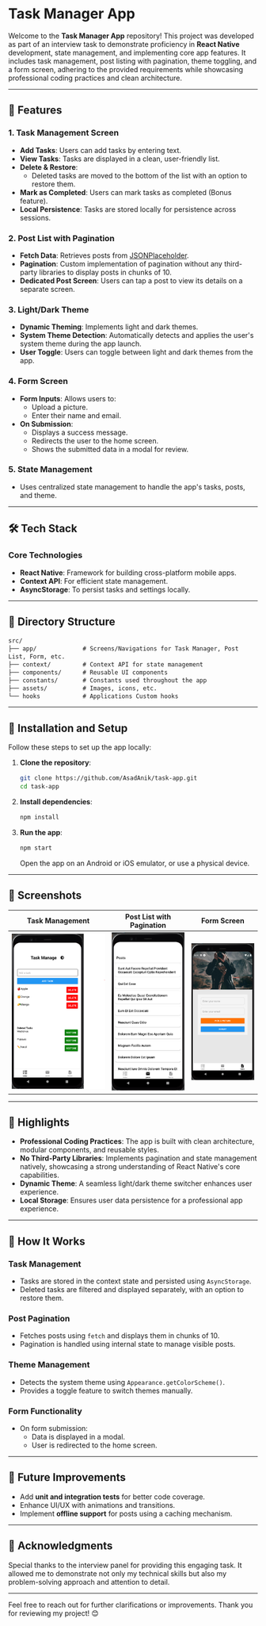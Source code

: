 # Task Manager App

Welcome to the **Task Manager App** repository! This project was developed as part of an interview task to demonstrate proficiency in **React Native** development, state management, and implementing core app features. It includes task management, post listing with pagination, theme toggling, and a form screen, adhering to the provided requirements while showcasing professional coding practices and clean architecture.

---

## 🚀 Features

### **1. Task Management Screen**
- **Add Tasks**: Users can add tasks by entering text.
- **View Tasks**: Tasks are displayed in a clean, user-friendly list.
- **Delete & Restore**: 
  - Deleted tasks are moved to the bottom of the list with an option to restore them.
- **Mark as Completed**: Users can mark tasks as completed (Bonus feature).
- **Local Persistence**: Tasks are stored locally for persistence across sessions.

### **2. Post List with Pagination**
- **Fetch Data**: Retrieves posts from [JSONPlaceholder](https://jsonplaceholder.typicode.com/).
- **Pagination**: Custom implementation of pagination without any third-party libraries to display posts in chunks of 10.
- **Dedicated Post Screen**: Users can tap a post to view its details on a separate screen.

### **3. Light/Dark Theme**
- **Dynamic Theming**: Implements light and dark themes.
- **System Theme Detection**: Automatically detects and applies the user's system theme during the app launch.
- **User Toggle**: Users can toggle between light and dark themes from the app.

### **4. Form Screen**
- **Form Inputs**: Allows users to:
  - Upload a picture.
  - Enter their name and email.
- **On Submission**: 
  - Displays a success message.
  - Redirects the user to the home screen.
  - Shows the submitted data in a modal for review.

### **5. State Management**
- Uses centralized state management to handle the app's tasks, posts, and theme.

---

## 🛠️ Tech Stack

### **Core Technologies**
- **React Native**: Framework for building cross-platform mobile apps.
- **Context API**: For efficient state management.
- **AsyncStorage**: To persist tasks and settings locally.

---

## 📂 Directory Structure

```plaintext
src/
├── app/             # Screens/Navigations for Task Manager, Post List, Form, etc.
├── context/         # Context API for state management
├── components/      # Reusable UI components
├── constants/       # Constants used throughout the app
├── assets/          # Images, icons, etc.
└── hooks            # Applications Custom hooks
```

---

## 🔧 Installation and Setup

Follow these steps to set up the app locally:

1. **Clone the repository**:
   ```bash
   git clone https://github.com/AsadAnik/task-app.git
   cd task-app
   ```

2. **Install dependencies**:
   ```bash
   npm install
   ```

3. **Run the app**:
   ```bash
   npm start
   ```
   Open the app on an Android or iOS emulator, or use a physical device.

---

## 📸 Screenshots

| **Task Management**              | **Post List with Pagination**  | **Form Screen**           |
|----------------------------------|--------------------------------|---------------------------|
| ![Task Screen](assets/images/1.png) | ![Post List](assets/images/2.png) | ![Form Screen](assets/images/3.png) |

---

## 🌟 Highlights

- **Professional Coding Practices**: The app is built with clean architecture, modular components, and reusable styles.
- **No Third-Party Libraries**: Implements pagination and state management natively, showcasing a strong understanding of React Native's core capabilities.
- **Dynamic Theme**: A seamless light/dark theme switcher enhances user experience.
- **Local Storage**: Ensures user data persistence for a professional app experience.

---

## 🧩 How It Works

### **Task Management**
- Tasks are stored in the context state and persisted using `AsyncStorage`.
- Deleted tasks are filtered and displayed separately, with an option to restore them.

### **Post Pagination**
- Fetches posts using `fetch` and displays them in chunks of 10.
- Pagination is handled using internal state to manage visible posts.

### **Theme Management**
- Detects the system theme using `Appearance.getColorScheme()`.
- Provides a toggle feature to switch themes manually.

### **Form Functionality**
- On form submission:
  - Data is displayed in a modal.
  - User is redirected to the home screen.

---

## 📖 Future Improvements

- Add **unit and integration tests** for better code coverage.
- Enhance UI/UX with animations and transitions.
- Implement **offline support** for posts using a caching mechanism.

---

## 🤝 Acknowledgments

Special thanks to the interview panel for providing this engaging task. It allowed me to demonstrate not only my technical skills but also my problem-solving approach and attention to detail.

---

Feel free to reach out for further clarifications or improvements. Thank you for reviewing my project! 😊